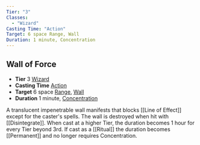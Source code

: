 ```yaml
---
Tier: "3"
Classes:
  - "Wizard"
Casting Time: "Action"
Target: 6 space Range, Wall
Duration: 1 minute, Concentration
---
```

## Wall of Force
- **Tier** 3 [Wizard](app://obsidian.md/SRD/Archetypes/Wizard.md)
- **Casting Time** [Action](app://obsidian.md/SRD/Glossary/Action.md)
- **Target** 6 space [Range](app://obsidian.md/Range), [Wall](app://obsidian.md/Wall)
- **Duration** 1 minute, [Concentration](app://obsidian.md/Concentration)

A translucent impenetrable wall manifests that blocks [[Line of Effect]] except for the caster's spells. The wall is destroyed when hit with [[Disintegrate]]. When cast at a higher Tier, the duration becomes 1 hour for every Tier beyond 3rd. If cast as a [[Ritual]] the duration becomes [[Permanent]] and no longer requires Concentration.